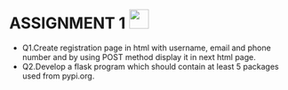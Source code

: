# ASSIGNMENT 1 <img src="https://media2.giphy.com/media/2Zsyf93bPW8e0a2zhX/giphy.gif?cid=ecf05e47ie8pa745kabrukj8cjf0rl784s3nav1wzteon6vx&rid=giphy.gif&ct=s" width=35px>

- Q1.Create registration page in html with username, email and phone number and by using POST method display it in next html page.
- Q2.Develop a flask program which should contain at least 5 packages used from pypi.org.
